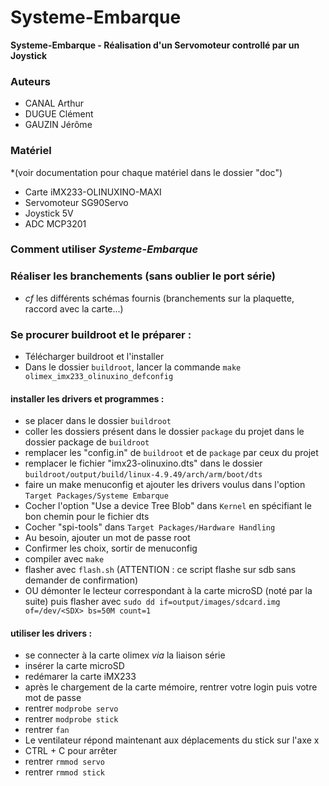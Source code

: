 # Systeme-Embarque

**Systeme-Embarque - Réalisation d'un Servomoteur controllé par un Joystick**

### Auteurs
 - CANAL Arthur
 - DUGUE Clément
 - GAUZIN Jérôme

### Matériel 
*(voir documentation pour chaque matériel dans le dossier "doc")
 - Carte iMX233-OLINUXINO-MAXI
 - Servomoteur SG90Servo
 - Joystick 5V
 - ADC MCP3201


### Comment utiliser *Systeme-Embarque*

### Réaliser les branchements (sans oublier le port série)
 - *cf* les différents schémas fournis (branchements sur la plaquette, raccord avec la carte...)

### Se procurer buildroot et le préparer :
 - Télécharger buildroot et l'installer
 - Dans le dossier `buildroot`, lancer la commande `make olimex_imx233_olinuxino_defconfig`

#### installer les drivers et programmes :
 - se placer dans le dossier `buildroot`
 - coller les dossiers présent dans le dossier `package` du projet dans le dossier package de `buildroot`
 - remplacer les "config.in" de `buildroot` et de `package` par ceux du projet
 - remplacer le fichier "imx23-olinuxino.dts" dans le dossier `buildroot/output/build/linux-4.9.49/arch/arm/boot/dts`
 - faire un make menuconfig et ajouter les drivers voulus dans l'option `Target Packages/Systeme Embarque`
 - Cocher l'option "Use a device Tree Blob" dans `Kernel` en spécifiant le bon chemin pour le fichier dts
 - Cocher "spi-tools" dans `Target Packages/Hardware Handling`
 - Au besoin, ajouter un mot de passe root
 - Confirmer les choix, sortir de menuconfig
 - compiler avec `make`
 - flasher avec `flash.sh` (ATTENTION : ce script flashe sur sdb sans demander de confirmation)
 - OU démonter le lecteur correspondant à la carte microSD (noté <SDX> par la suite) puis flasher avec `sudo dd if=output/images/sdcard.img of=/dev/<SDX> bs=50M count=1`

#### utiliser les drivers :
 - se connecter à la carte olimex *via* la liaison série
 - insérer la carte microSD
 - redémarer la carte iMX233
 - après le chargement de la carte mémoire, rentrer votre login puis votre mot de passe
 - rentrer `modprobe servo`
 - rentrer `modprobe stick`
 - rentrer `fan`
 - Le ventilateur répond maintenant aux déplacements du stick sur l'axe x
 - CTRL + C pour arrêter
 - rentrer `rmmod servo`
 - rentrer `rmmod stick`

